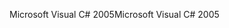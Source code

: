 <span data-ttu-id="b464d-101">Microsoft Visual C# 2005</span><span class="sxs-lookup"><span data-stu-id="b464d-101">Microsoft Visual C# 2005</span></span>
